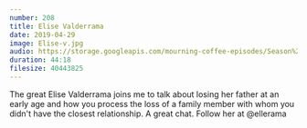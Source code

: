 ```yaml
---
number: 208
title: Elise Valderrama
date: 2019-04-29
image: Elise-v.jpg
audio: https://storage.googleapis.com/mourning-coffee-episodes/Season%202/Gideon%20Hambright%20Final.mp3
duration: 44:18
filesize: 40443825
---
```


The great Elise Valderrama joins me to talk about losing her father at an early age and how you process the loss of a family member with whom you 
didn't have the closest relationship. A great chat. Follow her at @ellerama
